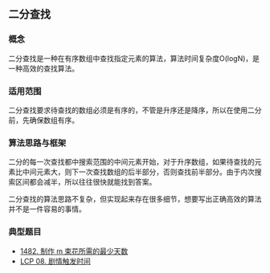 ## 二分查找

### 概念

二分查找是一种在有序数组中查找指定元素的算法，算法时间复杂度O(logN)，是一种高效的查找算法。

### 适用范围

二分查找要求待查找的数组必须是有序的，不管是升序还是降序，所以在使用二分前，先确保数组有序。

### 算法思路与框架

二分的每一次查找都中搜索范围的中间元素开始，对于升序数组，如果待查找的元素比中间元素大，则下一次查找数组的后半部分，否则查找前半部分。由于内次搜索区间都会减半，所以往往很快就能找到答案。

二分查找的算法思路不复杂，但实现起来存在很多细节，想要写出正确高效的算法并不是一件容易的事情。

### 典型题目

- [1482. 制作 m 束花所需的最少天数](https://leetcode-cn.com/problems/minimum-number-of-days-to-make-m-bouquets/)
- [LCP 08. 剧情触发时间](https://leetcode-cn.com/problems/ju-qing-hong-fa-shi-jian/)
